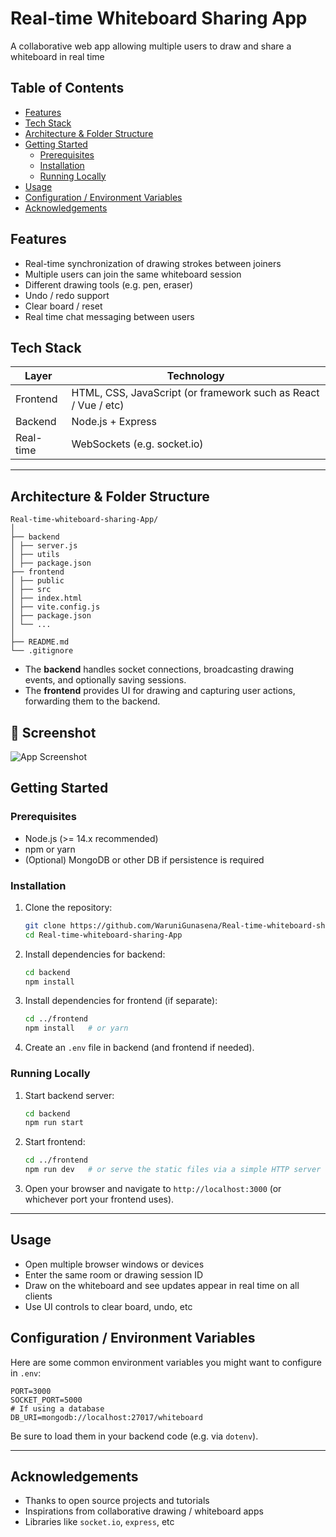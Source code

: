 # Real‑time Whiteboard Sharing App
A collaborative web app allowing multiple users to draw and share a whiteboard in real time

## Table of Contents

- [Features](#features)  
- [Tech Stack](#tech-stack)  
- [Architecture & Folder Structure](#architecture--folder-structure)  
- [Getting Started](#getting-started)  
  - [Prerequisites](#prerequisites)  
  - [Installation](#installation)  
  - [Running Locally](#running-locally)  
- [Usage](#usage)  
- [Configuration / Environment Variables](#configuration--environment-variables)  
- [Acknowledgements](#acknowledgements)

## Features
- Real-time synchronization of drawing strokes between joiners 
- Multiple users can join the same whiteboard session  
- Different drawing tools (e.g. pen, eraser)  
- Undo / redo support  
- Clear board / reset
- Real time chat messaging between users

## Tech Stack

| Layer | Technology |
|---|---|
| Frontend | HTML, CSS, JavaScript (or framework such as React / Vue / etc) |
| Backend | Node.js + Express |
| Real-time | WebSockets (e.g. socket.io) |

---

## Architecture & Folder Structure

```
Real-time-whiteboard-sharing-App/
│
├── backend
│ ├── server.js 
│ ├── utils
│ ├── package.json
├── frontend
│ ├── public
│ ├── src
│ ├── index.html
│ ├── vite.config.js
│ ├── package.json
│ └── ...
│
├── README.md
└── .gitignore  
```
- The **backend** handles socket connections, broadcasting drawing events, and optionally saving sessions.  
- The **frontend** provides UI for drawing and capturing user actions, forwarding them to the backend.

## 📸 Screenshot

![App Screenshot](frontend/assets/Screenshot.png)


## Getting Started

### Prerequisites
- Node.js (>= 14.x recommended)  
- npm or yarn  
- (Optional) MongoDB or other DB if persistence is required

### Installation

1. Clone the repository:
   ```bash
   git clone https://github.com/WaruniGunasena/Real-time-whiteboard-sharing-App.git
   cd Real-time-whiteboard-sharing-App
   ```

2. Install dependencies for backend:
   ```bash
   cd backend
   npm install
   ```

3. Install dependencies for frontend (if separate):
   ```bash
   cd ../frontend
   npm install   # or yarn
   ```

4. Create an `.env` file in backend (and frontend if needed).  

### Running Locally

1. Start backend server:
   ```bash
   cd backend
   npm run start
   ```

2. Start frontend:
   ```bash
   cd ../frontend
   npm run dev   # or serve the static files via a simple HTTP server
   ```

3. Open your browser and navigate to `http://localhost:3000` (or whichever port your frontend uses).

---
## Usage

- Open multiple browser windows or devices  
- Enter the same room or drawing session ID  
- Draw on the whiteboard and see updates appear in real time on all clients  
- Use UI controls to clear board, undo, etc

## Configuration / Environment Variables

Here are some common environment variables you might want to configure in `.env`:

```text
PORT=3000
SOCKET_PORT=5000
# If using a database
DB_URI=mongodb://localhost:27017/whiteboard
```

Be sure to load them in your backend code (e.g. via `dotenv`).

---


## Acknowledgements

- Thanks to open source projects and tutorials  
- Inspirations from collaborative drawing / whiteboard apps  
- Libraries like `socket.io`, `express`, etc  
